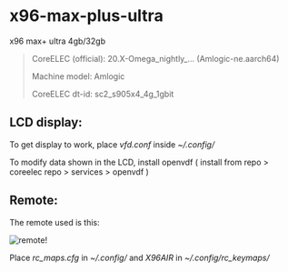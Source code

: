 # x96-max-plus-ultra
x96 max+ ultra 4gb/32gb
>  CoreELEC (official): 20.X-Omega_nightly_... (Amlogic-ne.aarch64)
> 
>  Machine model: Amlogic
> 
>  CoreELEC dt-id: sc2_s905x4_4g_1gbit


## LCD display:
To get display to work, place _vfd.conf_ inside _~/.config/_

To modify data shown in the LCD, install openvdf ( install from repo > coreelec repo > services > openvdf )

## Remote:
The remote used is this:

![remote!](https://ae01.alicdn.com/kf/S0e5581bc181a4df596a41ffdf02b352fU.jpg_300x300Q70.jpg_.webp)

Place _rc_maps.cfg_ in _~/.config/_ and _X96AIR_ in _~/.config/rc_keymaps/_
